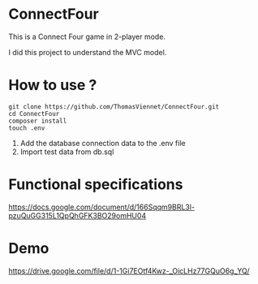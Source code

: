 # ConnectFour
This is a Connect Four game in 2-player mode.

I did this project to understand the MVC model.

# How to use ?
```
git clone https://github.com/ThomasViennet/ConnectFour.git
cd ConnectFour
composer install
touch .env
```
1. Add the database connection data to the .env file
2. Import test data from db.sql

# Functional specifications
https://docs.google.com/document/d/166Sqqm9BRL3l-pzuQuGG315L1QpQhGFK3BO29omHU04

# Demo
https://drive.google.com/file/d/1-1Gi7EOtf4Kwz-_OicLHz77GQuO6g_YQ/
